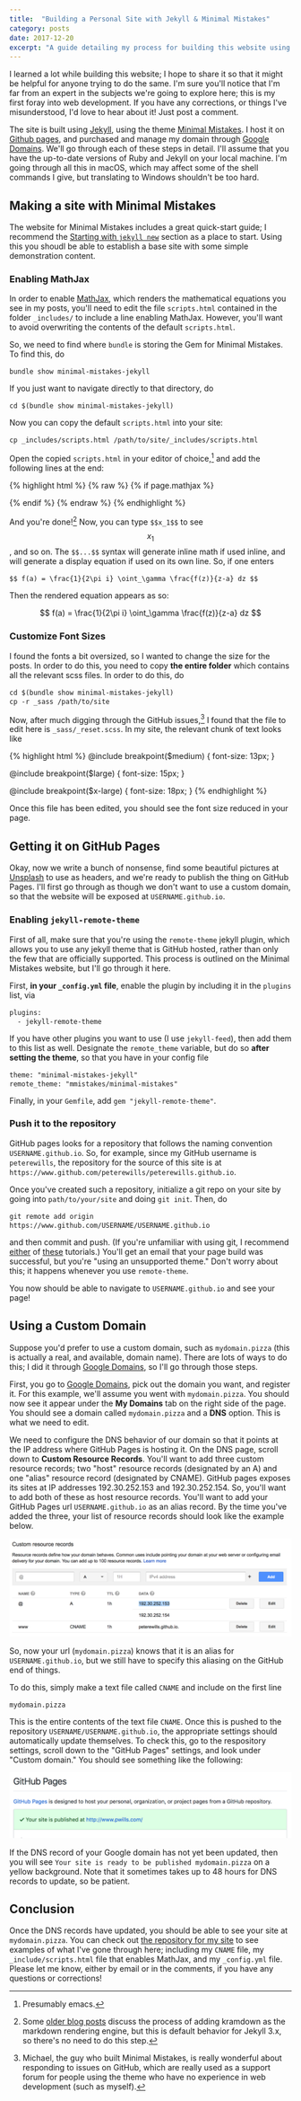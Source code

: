 ```yaml
---
title:  "Building a Personal Site with Jekyll & Minimal Mistakes"
category: posts
date: 2017-12-20
excerpt: "A guide detailing my process for building this website using the static site generator Jekyll and the theme Minimal Mistakes"
---
```


I learned a lot while building this website; I hope to share it so that it might
be helpful for anyone trying to do the same. I'm sure you'll notice that I'm far
from an expert in the subjects we're going to explore here; this is my first
foray into web development. If you have any corrections, or things I've
misunderstood, I'd love to hear about it! Just post a comment.

The site is built using [Jekyll][1], using the theme [Minimal Mistakes][2]. I
host it on [Github pages][3], and purchased and manage my domain through
[Google Domains][4]. We'll go through each of these steps in detail. I'll assume
that you have the up-to-date versions of Ruby and Jekyll on your local
machine. I'm going through all this in macOS, which may affect some of the shell
commands I give, but translating to Windows shouldn't be too hard.

## Making a site with Minimal Mistakes

The website for Minimal Mistakes includes a great quick-start guide; I
recommend the [Starting with `jekyll new`][11] section as a place to
start. Using this you shoudl be able to establish a base site with some
simple demonstration content.

### Enabling MathJax

In order to enable [MathJax][5], which renders the mathematical equations you see in
my posts, you'll need to edit the file `scripts.html` contained in the folder
`_includes/` to include a line enabling MathJax. However, you'll want to avoid
overwriting the contents of the default `scripts.html`.

So, we need to find where `bundle` is storing the Gem for Minimal Mistakes. To
find this, do 

	bundle show minimal-mistakes-jekyll 

If you just want to navigate directly to that directory, do 

	cd $(bundle show minimal-mistakes-jekyll)
	
Now you can copy the default `scripts.html` into your site:

	cp _includes/scripts.html /path/to/site/_includes/scripts.html
	
Open the copied `scripts.html` in your editor of choice,[^fnote1] and add the
following lines at the end: 

{% highlight html %} 
{% raw %} 
{% if page.mathjax %}
<script type="text/javascript" async
src="https://cdn.mathjax.org/mathjax/latest/MathJax.js?config=TeX-MML-AM_CHTML">
</script> 
{% endif %} 
{% endraw %} 
{% endhighlight %}

And you're done![^fnote2]  Now, you can type `$$x_1$$` to see $$x_1$$, and so
on. The `$$...$$` syntax will generate inline math if used inline, and will
generate a display equation if used on its own line. So, if one enters

	$$ f(a) = \frac{1}{2\pi i} \oint_\gamma \frac{f(z)}{z-a} dz $$

Then the rendered equation appears as so:

$$ f(a) = \frac{1}{2\pi i} \oint_\gamma \frac{f(z)}{z-a} dz $$

### Customize Font Sizes

I found the fonts a bit oversized, so I wanted to change the size for the
posts. In order to do this, you need to copy **the entire folder** which
contains all the relevant scss files. In order to do this, do

	cd $(bundle show minimal-mistakes-jekyll)
	cp -r _sass /path/to/site
	
Now, after much digging through the GitHub issues,[^fnote3] I found that the
file to edit here is `_sass/_reset.scss`. In my site, the relevant chunk of text
looks like

{% highlight html %}
  @include breakpoint($medium) {
    font-size: 13px;
  }

  @include breakpoint($large) {
    font-size: 15px;
  }

  @include breakpoint($x-large) {
    font-size: 18px;
  }
{% endhighlight %}

Once this file has been edited, you should see the font size reduced in your
page. 

## Getting it on GitHub Pages

Okay, now we write a bunch of nonsense, find some beautiful pictures at
[Unsplash][7] to use as headers, and we're ready to publish the thing on GitHub
Pages. I'll first go through as though we don't want to use a custom domain, so
that the website will be exposed at `USERNAME.github.io`. 

### Enabling `jekyll-remote-theme`

First of all, make sure that you're using the `remote-theme` jekyll plugin,
which allows you to use any jekyll theme that is GitHub hosted, rather than only
the few that are officially supported. This process is outlined on the Minimal
Mistakes website, but I'll go through it here.

First, **in your `_config.yml` file**, enable the plugin by including it in the
`plugins` list, via

	plugins:
	  - jekyll-remote-theme

If you have other plugins you want to use (I use `jekyll-feed`), then add them
to this list as well. Designate the `remote_theme` variable, but do so **after
setting the theme**, so that you have in your config file

	theme: "minimal-mistakes-jekyll"
	remote_theme: "mmistakes/minimal-mistakes"

Finally, in your `Gemfile`, add `gem "jekyll-remote-theme"`.

### Push it to the repository

GitHub pages looks for a repository that follows the naming convention
`USERNAME.github.io`. So, for example, since my GitHub username is
`peterewills`, the repository for the source of this site is at
`https://www.github.com/peterewills/peterewills.github.io`. 

Once you've created such a repository, initialize a git repo on your site by
going into `path/to/your/site` and doing `git init`. Then, do

	git remote add origin https://www.github.com/USERNAME/USERNAME.github.io
	
and then commit and push. (If you're unfamiliar with using git, I recommend
[either][7] of [these][8] tutorials.) You'll get an email that your page build
was successful, but you're "using an unsupported theme." Don't worry about this;
it happens whenever you use `remote-theme`. 

You now should be able to navigate to `USERNAME.github.io` and see your page!

## Using a Custom Domain

Suppose you'd prefer to use a custom domain, such as `mydomain.pizza` (this is
actually a real, and available, domain name). There are lots of ways to do this;
I did it through [Google Domains][9], so I'll go through those steps.

First, you go to [Google Domains][9], pick out the domain you want, and register
it. For this example, we'll assume you went with `mydomain.pizza`. You should
now see it appear under the **My Domains** tab on the right side of the
page. You should see a domain called `mydomain.pizza` and a **DNS** option. This
is what we need to edit.

We need to configure the DNS behavior of our domain so that it points at the IP
address where GitHub Pages is hosting it. On the DNS page, scroll down to
**Custom Resource Records**. You'll want to add three custom resource records;
two "host" resource records (designated by an A) and one "alias" resource record
(designated by CNAME). GitHub pages exposes its sites at IP addresses
192.30.252.153 and 192.30.252.154. So, you'll want to add both of these as host
resource records. You'll want to add your GitHub Pages url `USERNAME.github.io`
as an alias record. By the time you've added the three, your list of resource
records should look like the example below.

![](/assets/images/custom_resource.png)

So, now your url (`mydomain.pizza`) knows that it is an alias for
`USERNAME.github.io`, but we still have to specify this aliasing on the GitHub
end of things. 

To do this, simply make a text file called `CNAME` and include on the first line

	mydomain.pizza
	
This is the entire contents of the text file `CNAME`. Once this is pushed to the
repository `USERNAME/USERNAME.github.io`, the appropriate settings should
automatically update themselves. To check this, go to the respository settings,
scroll down to the "GitHub Pages" settings, and look under "Custom domain." You
should see something like the following:

![](/assets/images/github_repo.png)

If the DNS record of your Google domain has not yet been updated, then you will
see `Your site is ready to be published mydomain.pizza` on a yellow
background. Note that it sometimes takes up to 48 hours for DNS records to
update, so be patient.

## Conclusion

Once the DNS records have updated, you should be able to see your site at
`mydomain.pizza`. You can check out [the repository for my site][10] to see
examples of what I've gone through here; including my `CNAME` file, my
`_include/scripts.html` file that enables MathJax, and my `_config.yml`
file. Please let me know, either by email or in the comments, if you have any
questions or corrections!


<!-------------------------------- FOOTER ----------------------------> 


[1]: https://jekyllrb.com/

[2]: https://mmistakes.github.io/minimal-mistakes/

[3]: https://pages.github.com/

[4]: https://domains.google/#/

[5]: https://www.mathjax.org

[6]: http://dasonk.com/blog/2012/10/09/Using-Jekyll-and-Mathjax

[7]: https://git-scm.com/docs/gittutorial

[8]: https://try.github.io/levels/1/challenges/1

[9]: https://domains.google.com

[10]: https://www.github.com/peterewills/peterewills.github.io

[11]: https://mmistakes.github.io/minimal-mistakes/docs/quick-start-guide/#starting-from-jekyll-new

[^fnote1]: Presumably emacs.

[^fnote2]: Some [older blog posts][6] discuss the process of adding kramdown as
	the markdown rendering engine, but this is default behavior for Jekyll 3.x,
	so there's no need to do this step.

[^fnote3]: Michael, the guy who built Minimal Mistakes, is really wonderful
    about responding to issues on GitHub, which are really used as a support
    forum for people using the theme who have no experience in web development
    (such as myself).
